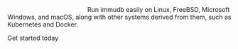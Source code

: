 <page-section id="immudb-get-started-end-section" style="padding: 180px !important;">
<page-section-header color="white" title="The open-source immutable database" :bottom="2">
    Run immudb easily on Linux, FreeBSD, Microsoft Windows, and macOS, along with other systems derived from them, such as Kubernetes and Docker.
</page-section-header>
<i-container>
<i-row>
<i-column class="_margin-top-2 _margin-x-auto">
		<p class="action _display-flex _flex-direction-row _justify-content-center">
			<cn-button
				variant="secondary"
				href="https://docs.immudb.io"
				target="_blank"
				rel="nofollow"
				size="lg"
			>
				Get started today
			</cn-button>
		</p>
</i-column>
</i-row>
</i-container>
</page-section>
